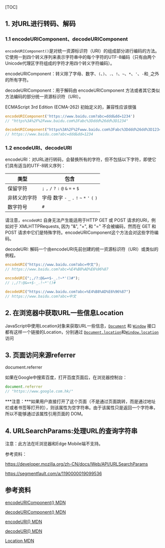[TOC]

## 1. 对URL进行转码、解码

### 1.1 encodeURIComponent、decodeURIComponent

`encodeURIComponent()`是对统一资源标识符（URI）的组成部分进行编码的方法。它使用一到四个转义序列来表示字符串中的每个字符的UTF-8编码（只有由两个Unicode代理区字符组成的字符才用四个转义字符编码）。

encodeURIComponent：转义除了字母、数字、`(`、`)`、`.`、`!`、`~`、`*`、`'`、`-`和`_`之外的所有字符。

decodeURIComponent：用于解码由 encodeURIComponent 方法或者其它类似方法编码的部分统一资源标识符（URI）。

ECMAScript 3rd Edition (ECMA-262) 初始定义的，兼容性应该很强

```javascript
encodeURIComponent('https://www.baidu.com?abc=ddd&dd=1234')
// "https%3A%2F%2Fwww.baidu.com%3Fabc%3Dddd%26dd%3D1234"

decodeURIComponent("https%3A%2F%2Fwww.baidu.com%3Fabc%3Dddd%26dd%3D1234")
// https://www.baidu.com?abc=ddd&dd=1234
```

### 1.2 encodeURI、decodeURI

encodeURI：对URL进行转码，会替换所有的字符，但不包括以下字符，即使它们具有适当的UTF-8转义序列：

| 类型         | 包含                                          |
| ------------ | --------------------------------------------- |
| 保留字符     | `;` `,` `/` `?` `:` `@` `&` `=` `+` `$`       |
| 非转义的字符 | 字母 数字 `-` `_` `.` `!` `~` `*` `'` `(` `)` |
| 数字符号     | `#`                                           |

请注意，`encodeURI` 自身无法产生能适用于HTTP GET 或 POST 请求的URI，例如对于 XMLHTTPRequests, 因为 "&", "+", 和 "=" 不会被编码，然而在 GET 和 POST 请求中它们是特殊字符。encodeURIComponent这个方法会对这些字符编码。

decodeURI: 解码一个由encodeURI先前创建的统一资源标识符（URI）或类似的例程。

```JavaScript
encodeURI("https://www.baidu.com?abc=中文");
// https://www.baidu.com?abc=%E4%B8%AD%E6%96%87

encodeURI(";,/?:@&=+$-_.!~*'()#");
// ;,/?:@&=+$-_.!~*'()#

decodeURI("https://www.baidu.com?abc=%E4%B8%AD%E6%96%87")
// https://www.baidu.com?abc=中文
```

## 2. 在浏览器中获取URL一些信息Location

JavaScript中使用Location对象来获取URL一些信息，[`Document`](https://developer.mozilla.org/zh-CN/docs/Web/API/Document) 和 [`Window`](https://developer.mozilla.org/zh-CN/docs/Web/API/Window) 接口都有这样一个链接的Location，分别通过 [`Document.location`](https://developer.mozilla.org/zh-CN/docs/Web/API/Document/location)和[`Window.location`](https://developer.mozilla.org/zh-CN/docs/Web/API/Window/location) 访问

## 3. 页面访问来源referrer

document.referrer

如果在Google中搜索百度，打开百度页面后，在浏览器控制台：

```javascript
document.referrer
// "https://www.google.com.hk/"
```

***注意：***如果用户直接打开了这个页面（不是通过页面跳转，而是通过地址栏或者书签等打开的），则该属性为空字符串。由于该属性只是返回一个字符串，所以不能够通过该属性引用页面的 DOM。

## 4. URLSearchParams:处理URL的查询字符串

注意：此方法在IE浏览器和Edge Mobile端不支持。

参考资料：

https://developer.mozilla.org/zh-CN/docs/Web/API/URLSearchParams

https://segmentfault.com/a/1190000019099536





## 参考资料

[encodeURIComponent() MDN](https://developer.mozilla.org/zh-CN/docs/Web/JavaScript/Reference/Global_Objects/encodeURIComponent)

[decodeURIComponent() MDN](https://developer.mozilla.org/zh-CN/docs/Web/JavaScript/Reference/Global_Objects/decodeURIComponent)

[encodeURI() MDN](https://developer.mozilla.org/zh-CN/docs/Web/JavaScript/Reference/Global_Objects/encodeURI)

[decodeURI() MDN](https://developer.mozilla.org/zh-CN/docs/Web/JavaScript/Reference/Global_Objects/decodeURI)

[Location MDN](https://developer.mozilla.org/zh-CN/docs/Web/API/Location)



